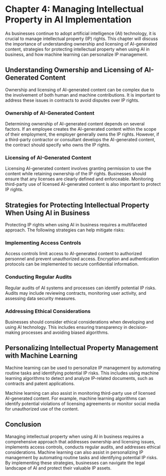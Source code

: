 Chapter 4: Managing Intellectual Property in AI Implementation
==============================================================

As businesses continue to adopt artificial intelligence (AI) technology, it is crucial to manage intellectual property (IP) rights. This chapter will discuss the importance of understanding ownership and licensing of AI-generated content, strategies for protecting intellectual property when using AI in business, and how machine learning can personalize IP management.

Understanding Ownership and Licensing of AI-Generated Content
-------------------------------------------------------------

Ownership and licensing of AI-generated content can be complex due to the involvement of both human and machine contributions. It is important to address these issues in contracts to avoid disputes over IP rights.

### Ownership of AI-Generated Content

Determining ownership of AI-generated content depends on several factors. If an employee creates the AI-generated content within the scope of their employment, the employer generally owns the IP rights. However, if a third-party contractor or consultant develops the AI-generated content, the contract should specify who owns the IP rights.

### Licensing of AI-Generated Content

Licensing AI-generated content involves granting permission to use the content while retaining ownership of the IP rights. Businesses should ensure that any licenses are clearly defined and enforceable. Monitoring third-party use of licensed AI-generated content is also important to protect IP rights.

Strategies for Protecting Intellectual Property When Using AI in Business
-------------------------------------------------------------------------

Protecting IP rights when using AI in business requires a multifaceted approach. The following strategies can help mitigate risks:

### Implementing Access Controls

Access controls limit access to AI-generated content to authorized personnel and prevent unauthorized access. Encryption and authentication protocols can be implemented to secure confidential information.

### Conducting Regular Audits

Regular audits of AI systems and processes can identify potential IP risks. Audits may include reviewing contracts, monitoring user activity, and assessing data security measures.

### Addressing Ethical Considerations

Businesses should consider ethical considerations when developing and using AI technology. This includes ensuring transparency in decision-making processes and avoiding biased algorithms.

Personalizing Intellectual Property Management with Machine Learning
--------------------------------------------------------------------

Machine learning can be used to personalize IP management by automating routine tasks and identifying potential IP risks. This includes using machine learning algorithms to detect and analyze IP-related documents, such as contracts and patent applications.

Machine learning can also assist in monitoring third-party use of licensed AI-generated content. For example, machine learning algorithms can identify potential violations of licensing agreements or monitor social media for unauthorized use of the content.

Conclusion
----------

Managing intellectual property when using AI in business requires a comprehensive approach that addresses ownership and licensing issues, implements access controls, conducts regular audits, and addresses ethical considerations. Machine learning can also assist in personalizing IP management by automating routine tasks and identifying potential IP risks. By implementing these strategies, businesses can navigate the legal landscape of AI and protect their valuable IP assets.
